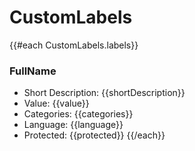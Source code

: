 <!-- Groups -->
# CustomLabels

{{#each CustomLabels.labels}}
### FullName
- Short Description: {{shortDescription}}
- Value: {{value}}
- Categories: {{categories}}
- Language: {{language}}
- Protected: {{protected}}
{{/each}}
